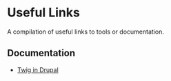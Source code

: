 # Useful Links

A compilation of useful links to tools or documentation.

## Documentation

* [Twig in Drupal](https://iamdroid.net/blog/twig-in-drupal#region-template)
